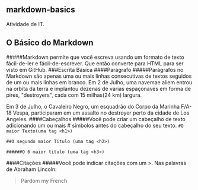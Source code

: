 ## markdown-basics
Atividade de IT.
##  O Básico do Markdown
#####Markdown permite que você escreva usando um formato de texto fácil-de-ler e fácil-de-escrever. Que então converte para HTML para ser visto em GitHub.
###Escrita Básica
####Parágrafo
#####Parágrafos no Markdown são apenas uma ou mais linhas consecutivas de textos seguidos de um ou mais linhas em branco.
Em 2 de Julho, uma navemae aliem entrou na orbita da terra e implantou dezenas de varias espaçonaves em forma de pires, "destroyers", cada com 15 milhas(24 km) largura.

Em 3 de Julho, o Cavaleiro Negro, um esquadrão do Corpo da Marinha F/A-18 Vespa, participaram em um assalto no destroyer perto da cidade de Los Angeles.
####Cabeçalhos
#####Você pode criar um cabeçalho de texto adicionando um ou mais # símbolos antes do cabeçalho do seu texto.
`#O maior Texto(uma tag <h1>)`

`##O segundo maior Titulo (uma tag <h2>)`

`######O 6 maior titulo (uma tag <h3>)`

####Citações
#####Você pode indicar citações com um >.
Nas palavras de Abraham Lincoln:
>Pardom my French
